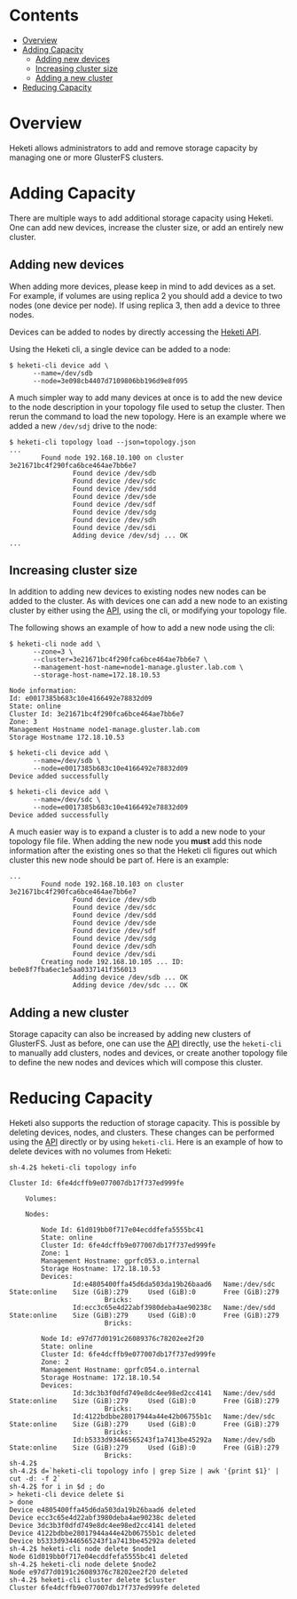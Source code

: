 # Contents
* [Overview](#overview)
* [Adding Capacity](#adding-capacity)
    * [Adding new devices](#adding-new-devices)
    * [Increasing cluster size](#increasing-cluster-size)
    * [Adding a new cluster](#adding-a-new-cluster)
* [Reducing Capacity](#reducing-capacity)


# Overview

Heketi allows administrators to add and remove storage capacity by managing
one or more GlusterFS clusters.

# Adding Capacity

There are multiple ways to add additional storage capacity using Heketi.
One can add new devices, increase the cluster size, or add an entirely
new cluster.

## Adding new devices

When adding more devices, please keep in mind to add devices as a set.
For example, if volumes are using replica 2 you should add a device to two
nodes (one device per node). If using replica 3, then add a device to three
nodes.

Devices can be added to nodes by directly accessing the
[Heketi API](../api/api.md).

Using the Heketi cli, a single device can be added to a node:

```
$ heketi-cli device add \
      --name=/dev/sdb
      --node=3e098cb4407d7109806bb196d9e8f095
```

A much simpler way to add many devices at once is to add the new device
to the node description in your topology file used to setup the cluster.
Then rerun the command to load the new topology.
Here is an example where we added a new `/dev/sdj` drive to the node:

```
$ heketi-cli topology load --json=topology.json
...
        Found node 192.168.10.100 on cluster 3e21671bc4f290fca6bce464ae7bb6e7
                Found device /dev/sdb
                Found device /dev/sdc
                Found device /dev/sdd
                Found device /dev/sde
                Found device /dev/sdf
                Found device /dev/sdg
                Found device /dev/sdh
                Found device /dev/sdi
                Adding device /dev/sdj ... OK
...
```

## Increasing cluster size

In addition to adding new devices to existing nodes new nodes can be
added to the cluster. As with devices one can add a new node to an
existing cluster by either using the [API](../api/api.md), using the cli,
or modifying your topology file.

The following shows an example of how to add a new node using the cli:

```
$ heketi-cli node add \
      --zone=3 \
      --cluster=3e21671bc4f290fca6bce464ae7bb6e7 \
      --management-host-name=node1-manage.gluster.lab.com \
      --storage-host-name=172.18.10.53

Node information:
Id: e0017385b683c10e4166492e78832d09
State: online
Cluster Id: 3e21671bc4f290fca6bce464ae7bb6e7
Zone: 3
Management Hostname node1-manage.gluster.lab.com
Storage Hostname 172.18.10.53

$ heketi-cli device add \
      --name=/dev/sdb \
      --node=e0017385b683c10e4166492e78832d09
Device added successfully

$ heketi-cli device add \
      --name=/dev/sdc \
      --node=e0017385b683c10e4166492e78832d09
Device added successfully
```

A much easier way is to expand a cluster is to add a new node to your
topology file file. When adding the new node you **must** add this node
information after the existing ones so that the Heketi cli figures out
which cluster this new node should be part of. Here is an example:

```
...
        Found node 192.168.10.103 on cluster 3e21671bc4f290fca6bce464ae7bb6e7
                Found device /dev/sdb
                Found device /dev/sdc
                Found device /dev/sdd
                Found device /dev/sde
                Found device /dev/sdf
                Found device /dev/sdg
                Found device /dev/sdh
                Found device /dev/sdi
        Creating node 192.168.10.105 ... ID: be0e8f7fba6ec1e5aa0337141f356013
                Adding device /dev/sdb ... OK
                Adding device /dev/sdc ... OK
```

## Adding a new cluster

Storage capacity can also be increased by adding new clusters of GlusterFS.
Just as before, one can use the [API](../api/api.md) directly, use the
`heketi-cli` to manually add clusters, nodes and devices, or create another
topology file to define the new nodes and devices which will compose this
cluster.

# Reducing Capacity

Heketi also supports the reduction of storage capacity. This is possible
by deleting devices, nodes, and clusters. These changes can be
performed  using the [API](../api/api.md) directly or by using `heketi-cli`.
Here is an example of how to delete devices with no volumes from Heketi:

```
sh-4.2$ heketi-cli topology info
 
Cluster Id: 6fe4dcffb9e077007db17f737ed999fe
 
    Volumes:
 
    Nodes:
 
        Node Id: 61d019bb0f717e04ecddfefa5555bc41
        State: online
        Cluster Id: 6fe4dcffb9e077007db17f737ed999fe
        Zone: 1
        Management Hostname: gprfc053.o.internal
        Storage Hostname: 172.18.10.53
        Devices:
                Id:e4805400ffa45d6da503da19b26baad6   Name:/dev/sdc            State:online    Size (GiB):279     Used (GiB):0       Free (GiB):279
                        Bricks:
                Id:ecc3c65e4d22abf3980deba4ae90238c   Name:/dev/sdd            State:online    Size (GiB):279     Used (GiB):0       Free (GiB):279
                        Bricks:
 
        Node Id: e97d77d0191c26089376c78202ee2f20
        State: online
        Cluster Id: 6fe4dcffb9e077007db17f737ed999fe
        Zone: 2
        Management Hostname: gprfc054.o.internal
        Storage Hostname: 172.18.10.54
        Devices:
                Id:3dc3b3f0dfd749e8dc4ee98ed2cc4141   Name:/dev/sdd            State:online    Size (GiB):279     Used (GiB):0       Free (GiB):279
                        Bricks:
                Id:4122bdbbe28017944a44e42b06755b1c   Name:/dev/sdc            State:online    Size (GiB):279     Used (GiB):0       Free (GiB):279
                        Bricks:
                Id:b5333d93446565243f1a7413be45292a   Name:/dev/sdb            State:online    Size (GiB):279     Used (GiB):0       Free (GiB):279
                        Bricks:
sh-4.2$
sh-4.2$ d=`heketi-cli topology info | grep Size | awk '{print $1}' | cut -d: -f 2`
sh-4.2$ for i in $d ; do
> heketi-cli device delete $i
> done
Device e4805400ffa45d6da503da19b26baad6 deleted
Device ecc3c65e4d22abf3980deba4ae90238c deleted
Device 3dc3b3f0dfd749e8dc4ee98ed2cc4141 deleted
Device 4122bdbbe28017944a44e42b06755b1c deleted
Device b5333d93446565243f1a7413be45292a deleted
sh-4.2$ heketi-cli node delete $node1
Node 61d019bb0f717e04ecddfefa5555bc41 deleted
sh-4.2$ heketi-cli node delete $node2
Node e97d77d0191c26089376c78202ee2f20 deleted
sh-4.2$ heketi-cli cluster delete $cluster
Cluster 6fe4dcffb9e077007db17f737ed999fe deleted
```
